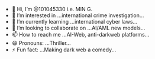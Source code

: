 - 👋 Hi, I’m @101045330 i.e. MIN G.
- 👀 I’m interested in ...international crime investigation...
- 🌱 I’m currently learning ...international cyber laws...
- 💞️ I’m looking to collaborate on ...AI/AML new models...
- 📫 How to reach me ...AI-Web, anti-darkweb platforms...
- 😄 Pronouns: ...Thriller...
- ⚡ Fun fact: ...Making dark web a comedy...

<!---
101045330/101045330 is a ✨ special ✨ repository because its `README.md` (this file) appears on your GitHub profile.
You can click the Preview link to take a look at your changes.
--->
